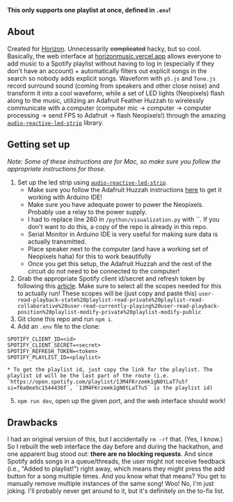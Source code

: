 **This only supports one playlist at once, defined in `.env`!**

## About

Created for [Horizon](https://horizon.hackclub.com). Unnecessarily ~~complicated~~ hacky, but so cool. Basically, the web interface at [horizonmusic.vercel.app](https://horizonmusic.vercel.app) allows everyone to add music to a Spotify playlist without having to log in (especially if they don't have an account) + automatically filters out explicit songs in the search so nobody adds explicit songs. Waveform with `p5.js` and `Tone.js` record surround sound (coming from speakers and other close noise) and transform it into a cool waveform, while a set of LED lights (Neopixels) flash along to the music, utilizing an Adafruit Feather Huzzah to wirelessly communicate with a computer (computer mic -> computer -> computer processing -> send FPS to Adafruit -> flash Neopixels!) through the amazing [`audio-reactive-led-strip`](https://github.com/scottlawsonbc/audio-reactive-led-strip) library.

## Getting set up

*Note: Some of these instructions are for Mac, so make sure _you follow _the _appropriate__ instructions for_ those.*

1. Set up the led strip using [`audio-reactive-led-strip`](https://github.com/scottlawsonbc/audio-reactive-led-strip).
    * Make sure you follow the Adafruit Huzzah instructions [here](https://learn.adafruit.com/adafruit-feather-huzzah-esp8266/using-arduino-ide) to get it working with Arduino IDE!
    * Make sure you have adequate power to power the Neopixels. Probably use a relay to the power supply.
    * I had to replace line 260 in `/python/visualization.py` with ``. If you don't want to do this, a copy of the repo is already in this repo.
    * Serial Monitor in Arduino IDE is very useful for making sure data is actually transmitted.
    * Place speaker next to the computer (and have a working set of Neopixels haha) for this to work beautifully
    * Once you get this setup, the Adafruit Huzzah and the rest of the circuit do not need to be connected to the computer! 
2. Grab the appropriate Spotify client id/secret and refresh token by following this [article](https://leerob.io/blog/spotify-api-nextjs). Make sure to select all the scopes needed for this to actually run! These scopes will be (just copy and paste this) `user-read-playback-state%20playlist-read-private%20playlist-read-collaborative%20user-read-currently-playing%20user-read-playback-position%20playlist-modify-private%20playlist-modify-public`
3. Git clone this repo and run `npm i`.
4. Add an `.env` file to the clone:
```
SPOTIFY_CLIENT_ID=<id>
SPOTIFY_CLIENT_SECRET=<secret>
SPOTIFY_REFRESH_TOKEN=<token>
SPOTIFY_PLAYLIST_ID=<playlist>
```
    * To get the playlist id, just copy the link for the playlist. The playlist id will be the last part of the route (i.e. `https://open.spotify.com/playlist/13M4FKrzemk1gN0tLaT7u5?si=f6a0ee5c1544436f`, `13M4FKrzemk1gN0tLaT7u5` is the playlist id)
5. `npm run dev`, open up the given port, and the web interface should work!

## Drawbacks

I had an original version of this, but I accidentally `rm -rf` that. (Yes, I know.) So I rebuilt the web interface the day before and during the hackathon, and one apparent bug stood out: **there are no blocking requests**. And since Spotify adds songs in a queue/threads, the user might not receive feedback (i.e., "Added to playlist!") right away, which means they might press the add button for a song multiple times. And you know what that means? You get to manually remove multiple instances of the same song! Woo! No, I'm just joking. I'll probably never get around to it, but it's definitely on the to-fix list.

